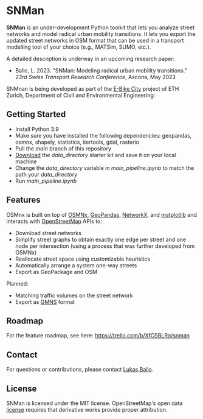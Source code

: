 # SNMan

**SNMan** is an under-development Python toolkit that lets you analyze street networks and model radical urban mobility transitions. It lets you export the updated street networks in OSM format that can be used in a transport modelling tool of your choice (e.g., MATSim, SUMO, etc.).

A detailed description is underway in an upcoming research paper:

  * Ballo, L. 2023. "SNMan: Modeling radical urban mobility transitions." *23rd Swiss Transport Research Conference*, Ascona, May 2023

SNMnan is being developed as part of the [E-Bike City](https://ebikecity.baug.ethz.ch/en/) project of ETH Zurich, Department of Civil and Environmental Engineering:


## Getting Started

  * Install Python 3.9
  * Make sure you have installed the following dependencies: geopandas, osmnx, shapely, statistics, itertools, gdal, rasterio
  * Pull the *main* branch of this repository
  * [Download](https://polybox.ethz.ch/index.php/s/2yjdcNX1kJmgw8W) the *data_directory* starter kit
  and save it on your local machine
  * Change the *data_directory* variable in *main_pipeline.ipynb* to match the path your *data_directory*
  * Run *main_pipeline.ipynb*

## Features

OSMnx is built on top of [OSMNx](https://osmnx.readthedocs.io/en/stable/), [GeoPandas](https://geopandas.org/), [NetworkX](https://networkx.org/), and [matplotlib](https://matplotlib.org/) and interacts with [OpenStreetMap](https://www.openstreetmap.org/) APIs to:

  * Download street networks
  * Simplify street graphs to obtain exactly one edge per street and one node per intersection (using a process that was further developed from OSMNx)
  * Reallocate street space using customizable heuristics
  * Automatically arrange a system one-way streets
  * Export as GeoPackage and OSM

Planned:

  * Matching traffic volumes on the street network
  * Export as [GMNS](https://github.com/zephyr-data-specs/GMNS) format

## Roadmap

For the feature roadmap, see here: https://trello.com/b/XfO5BLRg/snman

## Contact

For questions or contributions, please contact
[Lukas Ballo](https://www.ivt.ethz.ch/personen/profil.lukas-ballo.html).

## License

SNMan is licensed under the MIT license. OpenStreetMap's open data [license](https://www.openstreetmap.org/copyright/) requires that derivative works provide proper attribution.

